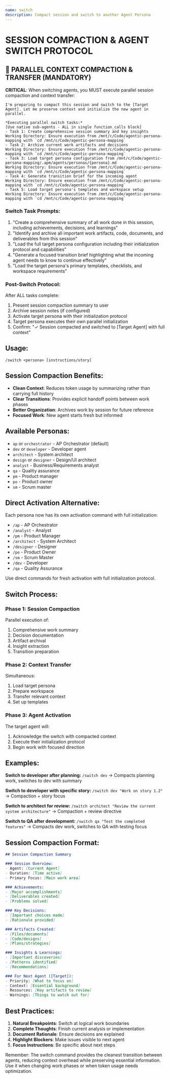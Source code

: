 ```yaml
---
name: switch
description: Compact session and switch to another Agent Persona
---
```


# SESSION COMPACTION & AGENT SWITCH PROTOCOL

## 🚀 PARALLEL CONTEXT COMPACTION & TRANSFER (MANDATORY)

**CRITICAL**: When switching agents, you MUST execute parallel session compaction and context transfer:

```
I'm preparing to compact this session and switch to the [Target Agent]. Let me preserve context and initialize the new agent in parallel.

*Executing parallel switch tasks:*
[Use native sub-agents - ALL in single function_calls block]
- Task 1: Create comprehensive session summary and key insights
Working Directory: Ensure execution from /mnt/c/Code/agentic-persona-mapping with `cd /mnt/c/Code/agentic-persona-mapping`
- Task 2: Archive current work artifacts and decisions
Working Directory: Ensure execution from /mnt/c/Code/agentic-persona-mapping with `cd /mnt/c/Code/agentic-persona-mapping`
- Task 3: Load target persona configuration from /mnt/c/Code/agentic-persona-mapping/.apm/agents/personas/{persona}.md
Working Directory: Ensure execution from /mnt/c/Code/agentic-persona-mapping with `cd /mnt/c/Code/agentic-persona-mapping`
- Task 4: Generate transition brief for the incoming agent
Working Directory: Ensure execution from /mnt/c/Code/agentic-persona-mapping with `cd /mnt/c/Code/agentic-persona-mapping`
- Task 5: Load target persona's templates and workspace setup
Working Directory: Ensure execution from /mnt/c/Code/agentic-persona-mapping with `cd /mnt/c/Code/agentic-persona-mapping`
```

### Switch Task Prompts:
1. "Create a comprehensive summary of all work done in this session, including achievements, decisions, and learnings"
2. "Identify and archive all important work artifacts, code, documents, and deliverables from this session"
3. "Load the full target persona configuration including their initialization protocol and capabilities"
4. "Generate a focused transition brief highlighting what the incoming agent needs to know to continue effectively"
5. "Load the target persona's primary templates, checklists, and workspace requirements"

### Post-Switch Protocol:
After ALL tasks complete:
1. Present session compaction summary to user
2. Archive session notes (if configured)
3. Activate target persona with their initialization protocol
4. Target persona executes their own parallel initialization
5. Confirm: "✓ Session compacted and switched to [Target Agent] with full context"

## Usage:
`/switch <persona> [instructions/story]`

## Session Compaction Benefits:
- **Clean Context**: Reduces token usage by summarizing rather than carrying full history
- **Clear Transitions**: Provides explicit handoff points between work phases
- **Better Organization**: Archives work by session for future reference
- **Focused Work**: New agent starts fresh but informed

## Available Personas:
- `ap` or `orchestrator` - AP Orchestrator (default)
- `dev` or `developer` - Developer agent
- `architect` - System architect
- `design` or `designer` - Design/UI architect
- `analyst` - Business/Requirements analyst
- `qa` - Quality assurance
- `pm` - Product manager
- `po` - Product owner
- `sm` - Scrum master

## Direct Activation Alternative:
Each persona now has its own activation command with full initialization:
- `/ap` - AP Orchestrator
- `/analyst` - Analyst
- `/pm` - Product Manager
- `/architect` - System Architect
- `/designer` - Designer
- `/po` - Product Owner
- `/sm` - Scrum Master
- `/dev` - Developer
- `/qa` - Quality Assurance

Use direct commands for fresh activation with full initialization protocol.

## Switch Process:

### Phase 1: Session Compaction
Parallel execution of:
1. Comprehensive work summary
2. Decision documentation
3. Artifact archival
4. Insight extraction
5. Transition preparation

### Phase 2: Context Transfer
Simultaneous:
1. Load target persona
2. Prepare workspace
3. Transfer relevant context
4. Set up templates

### Phase 3: Agent Activation
The target agent will:
1. Acknowledge the switch with compacted context
2. Execute their initialization protocol
3. Begin work with focused direction

## Examples:

**Switch to developer after planning:**
`/switch dev`
→ Compacts planning work, switches to dev with summary

**Switch to developer with specific story:**
`/switch dev "Work on story 1.2"`
→ Compaction + story focus

**Switch to architect for review:**
`/switch architect "Review the current system architecture"`
→ Compaction + review directive

**Switch to QA after development:**
`/switch qa "Test the completed features"`
→ Compacts dev work, switches to QA with testing focus

## Session Compaction Format:

```markdown
## Session Compaction Summary

### Session Overview:
- Agent: [Current Agent]  
- Duration: [Time active]
- Primary Focus: [Main work area]

### Achievements:
- [Major accomplishments]
- [Deliverables created]
- [Problems solved]

### Key Decisions:
- [Important choices made]
- [Rationale provided]

### Artifacts Created:
- [Files/documents]
- [Code/designs]
- [Plans/strategies]

### Insights & Learnings:
- [Important discoveries]
- [Patterns identified]
- [Recommendations]

### For Next Agent ([Target]):
- Priority: [What to focus on]
- Context: [Essential background]
- Resources: [Key artifacts to review]
- Warnings: [Things to watch out for]
```

## Best Practices:

1. **Natural Breakpoints**: Switch at logical work boundaries
2. **Complete Thoughts**: Finish current analysis or implementation
3. **Document Rationale**: Ensure decisions are explained
4. **Highlight Blockers**: Make issues visible to next agent
5. **Focus Instructions**: Be specific about next steps

Remember: The switch command provides the cleanest transition between agents, reducing context overhead while preserving essential information. Use it when changing work phases or when token usage needs optimization.